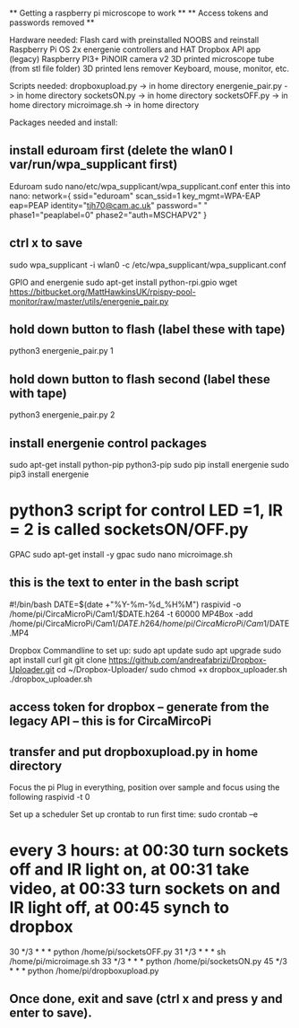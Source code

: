 ** Getting a raspberry pi microscope to work **
** Access tokens and passwords removed **

Hardware needed:
Flash card with preinstalled NOOBS and reinstall Raspberry Pi OS
2x energenie controllers and HAT
Dropbox API app (legacy)
Raspberry PI3+
PiNOIR camera v2
3D printed microscope tube (from stl file folder)
3D printed lens remover
Keyboard, mouse, monitor, etc.


Scripts needed:
dropboxupload.py -> in home directory
energenie_pair.py -> in home directory
socketsON.py -> in home directory
socketsOFF.py -> in home directory
microimage.sh -> in home directory

Packages needed and install:
## install eduroam first (delete the wlan0 I var/run/wpa_supplicant first)
Eduroam
sudo nano/etc/wpa_supplicant/wpa_supplicant.conf
enter this into nano:
network={
ssid="eduroam"
scan_ssid=1
key_mgmt=WPA-EAP
eap=PEAP
identity="tjh70@cam.ac.uk"
password=" " phase1="peaplabel=0"
phase2="auth=MSCHAPV2"
}
## ctrl x to save
sudo wpa_supplicant -i wlan0 -c /etc/wpa_supplicant/wpa_supplicant.conf

GPIO and energenie
sudo apt-get install python-rpi.gpio
wget https://bitbucket.org/MattHawkinsUK/rpispy-pool-monitor/raw/master/utils/energenie_pair.py

## hold down button to flash (label these with tape)
python3 energenie_pair.py 1
## hold down button to flash second (label these with tape)
python3 energenie_pair.py 2

## install energenie control packages
sudo apt-get install python-pip python3-pip
sudo pip install energenie
sudo pip3 install energenie

# python3 script for control LED =1, IR = 2 is called socketsON/OFF.py

GPAC
sudo apt-get install -y gpac
sudo nano microimage.sh
## this is the text to enter in the bash script
#!/bin/bash
DATE=$(date +"%Y-%m-%d_%H%M")
raspivid -o /home/pi/CircaMicroPi/Cam1/$DATE.h264 -t 60000
MP4Box -add /home/pi/CircaMicroPi/Cam1/$DATE.h264 /home/pi/CircaMicroPi/Cam1/$DATE.MP4

Dropbox Commandline to set up:
sudo apt update
sudo apt upgrade
sudo apt install curl git
git clone https://github.com/andreafabrizi/Dropbox-Uploader.git
cd ~/Dropbox-Uploader/
sudo chmod +x dropbox_uploader.sh
./dropbox_uploader.sh
## access token for dropbox – generate from the legacy API – this is for CircaMircoPi

## transfer and put dropboxupload.py in home directory

Focus the pi
Plug in everything, position over sample and focus using the following
raspivid -t 0

Set up a scheduler
Set up crontab to run first time:
sudo crontab –e
# every 3 hours: at 00:30 turn sockets off and IR light on, at 00:31 take video, at 00:33 turn sockets on and IR light off, at 00:45 synch to dropbox 
30 */3 * * * python /home/pi/socketsOFF.py
31 */3 * * * sh /home/pi/microimage.sh
33 */3 * * * python /home/pi/socketsON.py
45 */3 * * * python /home/pi/dropboxupload.py

## Once done, exit and save (ctrl x and press y and enter to save).
